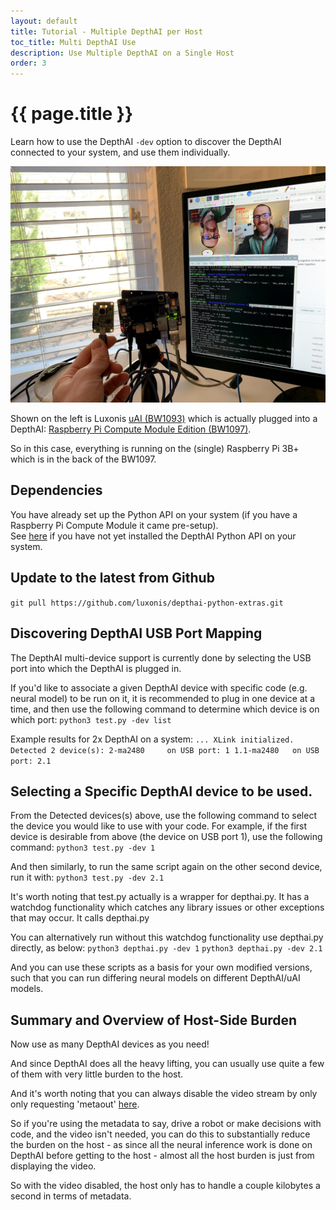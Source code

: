 ```yaml
---
layout: default
title: Tutorial - Multiple DepthAI per Host
toc_title: Multi DepthAI Use
description: Use Multiple DepthAI on a Single Host
order: 3
---
```


# {{ page.title }}

Learn how to use the DepthAI `-dev` option to discover the DepthAI connected to your system, and use them individually.

![multiple_depthai](/images/tutorials/multiple_depthai/IMG_7721.jpg)

Shown on the left is Luxonis [uAI (BW1093)](https://shop.luxonis.com/products/bw1093) which is actually plugged into a DepthAI: [Raspberry Pi Compute Module Edition (BW1097)](https://shop.luxonis.com/products/depthai-rpi-compute-module-edition).

So in this case, everything is running on the (single) Raspberry Pi 3B+ which is in the back of the BW1097.

## Dependencies

You have already set up the Python API on your system (if you have a Raspberry Pi Compute Module it came pre-setup).  
See [here](/api) if you have not yet installed the DepthAI Python API on your system.

## Update to the latest from Github
`git pull https://github.com/luxonis/depthai-python-extras.git`

## Discovering DepthAI USB Port Mapping
The DepthAI multi-device support is currently done by selecting the USB port into which the DepthAI is plugged in.

If you'd like to associate a given DepthAI device with specific code (e.g. neural model) to be run on it, it is recommended
to plug in one device at a time, and then use the following command to determine which device is on which port:
`python3 test.py -dev list`

Example results for 2x DepthAI on a system:
`...
XLink initialized.
Detected 2 device(s):
  2-ma2480     on USB port: 1
  1.1-ma2480   on USB port: 2.1`
  
## Selecting a Specific DepthAI device to be used.

From the Detected devices(s) above, use the following command to select the device you would like to use with your code.
For example, if the first device is desirable from above (the device on USB port 1), use the following command:
`python3 test.py -dev 1`

And then similarly, to run the same script again on the other second device, run it with:
`python3 test.py -dev 2.1`

It's worth noting that test.py actually is a wrapper for depthai.py.  It has a watchdog functionality which catches any 
library issues or other exceptions that may occur.  It calls depthai.py

You can alternatively run without this watchdog functionality use depthai.py directly, as below:
`python3 depthai.py -dev 1`
`python3 depthai.py -dev 2.1`

And you can use these scripts as a basis for your own modified versions, such that you can run differing neural models 
on different DepthAI/uAI models.  

## Summary and Overview of Host-Side Burden
Now use as many DepthAI devices as you need!  

And since DepthAI does all the heavy lifting, you can usually use quite a 
few of them with very little burden to the host.  

And it's worth noting that you can always disable the video stream by only only requesting 'metaout' [here](https://github.com/luxonis/depthai-python-extras/blob/232d1e7529e0278b75192d0870a969b6c0e2d1ae/depthai.py#L104).

So if you're using the metadata to say, drive a robot or make decisions with code, and the video isn't needed,
you can do this to substantially reduce the burden on the host - as since all the neural inference work is done on 
DepthAI before getting to the host - almost all the host burden is just from displaying the video.

So with the video disabled, the host only has to handle a couple kilobytes a second in terms of metadata.
